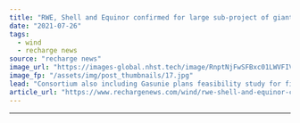 ```yaml
---
title: "RWE, Shell and Equinor confirmed for large sub-project of giant AquaVentus H2 plan"
date: "2021-07-26"
tags: 
  - wind
  - recharge news
source: "recharge news"
image_url: "https://images-global.nhst.tech/image/RnptNjFwSFBxc01LWVFIVFFtRnUyK25PNFpKUHc2TWNZMmpuYzdXYjdRcz0=/nhst/binary/25d1951aa7eacea341d1c0c3d4aef9a0"
image_fp: "/assets/img/post_thumbnails/17.jpg"
lead: "Consortium also including Gasunie plans feasibility study for first 300MW offshore wind-to-hydrogen electrolyser in North Sea by 2028 to proof concept"
article_url: "https://www.rechargenews.com/wind/rwe-shell-and-equinor-confirmed-for-large-sub-project-of-giant-aquaventus-h2-plan/2-1-1044399"
---
```


---
